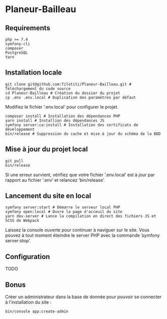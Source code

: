 # Planeur-Bailleau

## Requirements

    php >= 7.4
    symfony-cli
    composer
    PostgreSQL
    Yarn
  
## Installation locale

    git clone git@github.com:Tilotiti/Planeur-Bailleau.git # Téléchargement du code source
    cd Planeur-Bailleau # Création du dossier du projet
    cp .env .env.local # Duplication des paramètres par défaut
  
Modifiez le fichier ’.env.local’ pour configurer le projet.
  
    composer install # Installation des dépendances PHP
    yarn install # Installion des dépendances JS
    symfony server:ca:install # Installation des certificats de développement
    bin/release # Suppression du cache et mise à jour du schéma de la BDD
 
## Mise à jour du projet local

    git pull
    bin/release
    
Si une erreur survient, vérifiez que votre fichier ’.env.local’ est à jour par rapport au fichier ’.env’ et relancez ’bin/release’.
    
## Lancement du site en local

    symfony server:start # Démarre le serveur local PHP
    symfony open:local # Ouvre la page d'acceuil du site
    yarn dev-server # Lance la compilation en direct des fichiers JS et SCSS de Webpack
    
Laissez la console ouverte pour continuer à naviguer sur le site. Vous pouvez à tout moment éteindre le server PHP avec la commande ’symfony server:stop’.

## Configuration

TODO

## Bonus

Créer un administrateur dans la base de donnée pour pouvoir se connecter à l'installation du site :

    bin/console app:create-admin
  
